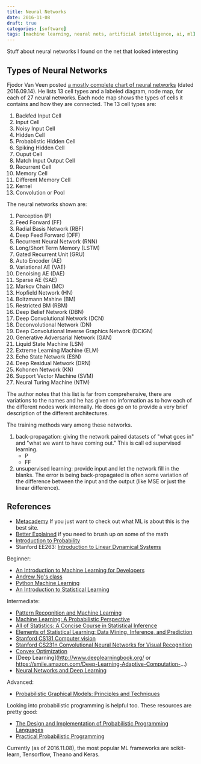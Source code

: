 ```yaml
---
title: Neural Networks
date: 2016-11-08
draft: true
categories: [software]
tags: [machine learning, neural nets, artificial intelligence, ai, ml]
---
```


Stuff about neural networks I found on the net that looked interesting
<!--more-->

## Types of Neural Networks

Fjodor Van Veen posted [a mostly complete chart of neural networks](http://www.asimovinstitute.org/neural-network-zoo/#) (dated 2016.09.14). He lists 13 cell types and a labeled diagram, node map, for each of 27 neural networks. Each node map shows the types of cells it contains and how they are connected. The 13 cell types are:

1. Backfed Input Cell
1. Input Cell
1. Noisy Input Cell
1. Hidden Cell
1. Probablistic Hidden Cell
1. Spiking Hidden Cell
1. Ouput Cell
1. Match Input Output Cell
1. Recurrent Cell
1. Memory Cell
1. Different Memory Cell
1. Kernel
1. Convolution or Pool

The neural networks shown are:

1. Perception (P)
1. Feed Forward (FF)
1. Radial Basis Network (RBF)
1. Deep Feed Forward (DFF)
1. Recurrent Neural Network (RNN)
1. Long/Short Term Memory (LSTM)
1. Gated Recurrent Unit (GRU)
1. Auto Encoder (AE)
1. Variational AE (VAE)
1. Denoising AE (DAE)
1. Sparse AE (SAE)
1. Markov Chain (MC)
1. Hopfield Network (HN)
1. Boltzmann Mahine (BM)
1. Restricted BM (RBM)
1. Deep Belief Network (DBN)
1. Deep Convolutional Network (DCN)
1. Deconvolutional Network (DN)
1. Deep Convolutional Inverse Graphics Network (DCIGN)
1. Generative Adversarial Network (GAN)
1. Liquid State Machine (LSN)
1. Extreme Learning Machine (ELM)
1. Echo State Network (ESN)
1. Deep Residual Network (DRN)
1. Kohonen Network (KN)
1. Support Vector Machine (SVM)
1. Neural Turing Machine (NTM)

The author notes that this list is far from comprehensive, there are variations to the names and he has given no information as to how each of the different nodes work internally. He does go on to provide a very brief description of the different architectures.

The training methods vary among these networks.

1. back-propagation: giving the network paired datasets of "what goes in" and "what we want to have coming out." This is call ed supervised learning.
   - P
   - FF
1. unsupervised learning: provide input and let the network fill in the blanks. The error is being back-propagated is often some variation of the difference between the input and the output (like MSE or just the linear difference).

## References

- [Metacademy](http://metacademy.org) If you just want to check out what ML is about this is the best site.
- [Better Explained](https://betterexplained.com/) if you need to brush up on some of the math
- [Introduction to Probability](https://smile.amazon.com/Introduction-Probability-Chapman-St...)
- Stanford EE263: [Introduction to Linear Dynamical Systems](http://ee263.stanford.edu/)

Beginner:

- [An Introduction to Machine Learning for Developers](http://blog.algorithmia.com/introduction-machine-learning-developers/)
- [Andrew Ng's class](http://cs229.stanford.edu)
- [Python Machine Learning](https://smile.amazon.com/Python-Machine-Learning-Sebastian-R...)
- [An Introduction to Statistical Learning](https://smile.amazon.com/Introduction-Statistical-Learning-A...)

Intermediate:

- [Pattern Recognition and Machine Learning](https://smile.amazon.com/Pattern-Recognition-Learning-Inform...)
- [Machine Learning: A Probabilistic Perspective](https://smile.amazon.com/Machine-Learning-Probabilistic-Pers...)
- [All of Statistics: A Concise Course in Statistical Inference](https://smile.amazon.com/gp/product/0387402721/)
- [Elements of Statistical Learning: Data Mining, Inference, and Prediction](https://smile.amazon.com/gp/product/0387848576)
- [Stanford CS131 Computer vision](http://vision.stanford.edu/teaching/cs131_fall1617/)
- [Stanford CS231n Convolutional Neural Networks for Visual Recognition](http://cs231n.github.io/)
- [Convex Optimization](https://smile.amazon.com/Convex-Optimization-Stephen-Boyd/dp...)
- [Deep Learning](http://www.deeplearningbook.org/ or https://smile.amazon.com/Deep-Learning-Adaptive-Computation-...)
- [Neural Networks and Deep Learning](http://neuralnetworksanddeeplearning.com/)

Advanced:

- [Probabilistic Graphical Models: Principles and Techniques](https://smile.amazon.com/Probabilistic-Graphical-Models-Prin...)

Looking into probabilistic programming is helpful too. These resources are pretty good:

- [The Design and Implementation of Probabilistic Programming Languages](http://dippl.org)
- [Practical Probabilistic Programming](https://smile.amazon.com/Practical-Probabilistic-Programming...)

Currently (as of 2016.11.08), the most popular ML frameworks are scikit-learn, Tensorflow, Theano and Keras.
